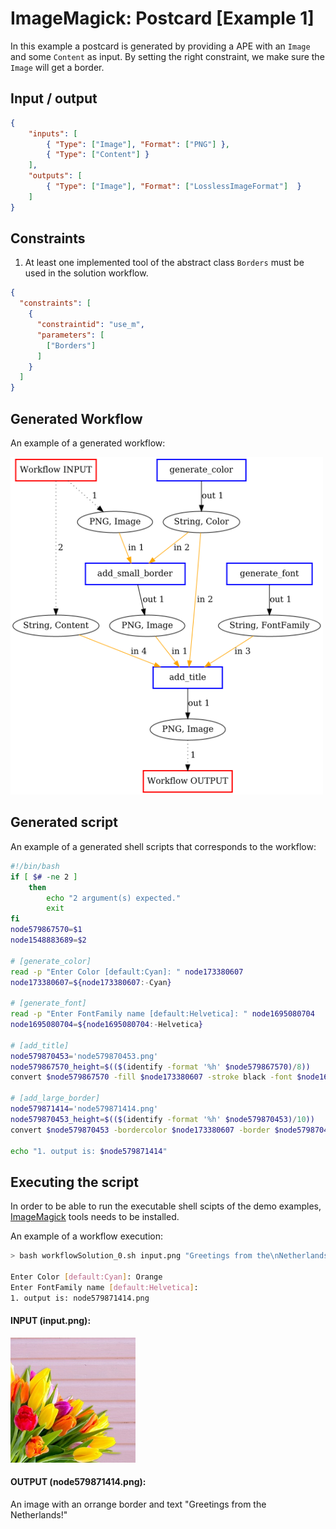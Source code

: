 # ImageMagick: Postcard [Example 1]

In this example a postcard is generated by providing a APE with an `Image` and some `Content` as input. By setting the right constraint, we make sure the `Image` will get a border.

## Input / output

```json
{
	"inputs": [
		{ "Type": ["Image"], "Format": ["PNG"] },
		{ "Type": ["Content"] }
	],
	"outputs": [
		{ "Type": ["Image"], "Format": ["LosslessImageFormat"]  }
	]
}
```

## Constraints

1) At least one implemented tool of the abstract class `Borders` must be used in the solution workflow.

```json
{
  "constraints": [
    {
      "constraintid": "use_m",
      "parameters": [
        ["Borders"]
      ]
    }
  ]
}

```

## Generated Workflow
An example of a generated workflow:

<img src="Workflows/ExampleWorkflow.png" width="500">

## Generated script
An example of a generated shell scripts that corresponds to the workflow:
```bash
#!/bin/bash
if [ $# -ne 2 ]
	then
		echo "2 argument(s) expected."
		exit
fi
node579867570=$1
node1548883689=$2

# [generate_color]
read -p "Enter Color [default:Cyan]: " node173380607
node173380607=${node173380607:-Cyan}

# [generate_font]
read -p "Enter FontFamily name [default:Helvetica]: " node1695080704
node1695080704=${node1695080704:-Helvetica}

# [add_title]
node579870453='node579870453.png'
node579867570_height=$(($(identify -format '%h' $node579867570)/8))
convert $node579867570 -fill $node173380607 -stroke black -font $node1695080704 -pointsize $node579867570_height -gravity north -annotate 0 "$node1548883689" $node579870453

# [add_large_border]
node579871414='node579871414.png'
node579870453_height=$(($(identify -format '%h' $node579870453)/10))
convert $node579870453 -bordercolor $node173380607 -border $node579870453_height $node579871414

echo "1. output is: $node579871414"
```

## Executing the script

In order to be able to run the executable shell scipts of the demo examples, [ImageMagick](https://imagemagick.org/index.php) tools needs to be installed.

An example of a workflow execution:
```bash
> bash workflowSolution_0.sh input.png "Greetings from the\nNetherlands\!"

Enter Color [default:Cyan]: Orange
Enter FontFamily name [default:Helvetica]:
1. output is: node579871414.png
```

#### INPUT (input.png):
<img src="Implementations/input.png" width="200">


#### OUTPUT (node579871414.png):
An image with an orrange border and text "Greetings from the Netherlands!"
<!---
#### `add_title` (node579870453.png)
<img src="Implementations/node579870453.png" width="200">

#### `add_large_border` OUTPUT (node579871414.png):
<img src="Implementations/node579871414.png" width="200">
--->
